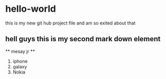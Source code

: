# hello-world
this is my new git hub project file and am so exited about that 
## hell guys this is my second mark down element
** mesay jr **
1. iphone
2. galaxy
3. Nokia 
